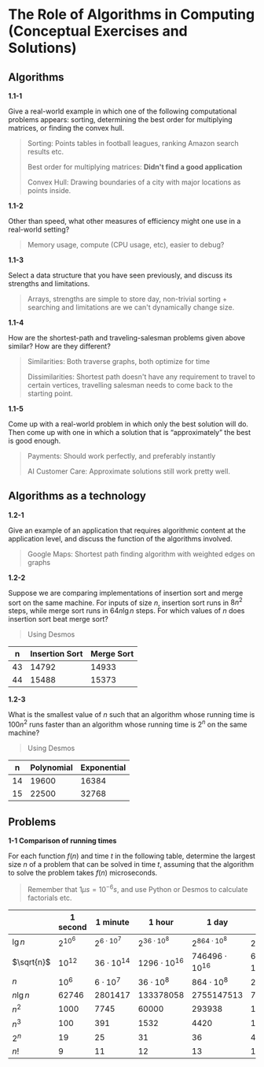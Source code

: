 # The Role of Algorithms in Computing (Conceptual Exercises and Solutions)

## Algorithms

**1.1-1**

Give a real-world example in which one of the following computational problems appears: sorting, determining the best order for multiplying matrices, or finding  the convex hull.

> Sorting: Points tables in football leagues, ranking Amazon search results etc.
>
> Best order for multiplying matrices: **Didn't find a good application**
>
> Convex Hull: Drawing boundaries of a city with major locations as points inside.

**1.1-2**

Other than speed, what other measures of efficiency might one use in a real-world setting?

> Memory usage, compute (CPU usage, etc), easier to debug?

**1.1-3**

Select a data structure that you have seen previously, and discuss its strengths and limitations.

> Arrays, strengths are simple to store day, non-trivial sorting + searching and limitations are we can't dynamically change size.

**1.1-4**

How are the shortest-path and traveling-salesman problems given above similar? How are they different?

> Similarities: Both traverse graphs, both optimize for time
>
> Dissimilarities: Shortest path doesn't have any requirement to travel to certain vertices, travelling salesman needs to come back to the starting point.

**1.1-5**

Come up with a real-world problem in which only the best solution will do. Then come up with one in which a solution that is “approximately” the best is good enough.

> Payments: Should work perfectly, and preferably instantly
>
> AI Customer Care: Approximate solutions still work pretty well.

## Algorithms as a technology

**1.2-1**

Give an example of an application that requires algorithmic content at the application level, and discuss the function of the algorithms involved.

> Google Maps: Shortest path finding algorithm with weighted edges on graphs

**1.2-2**

Suppose we are comparing implementations of insertion sort and merge sort on the same machine. For inputs of size $n,$ insertion sort runs in $8n^2$ steps, while merge sort runs in $64n\lg{n}$ steps. For which values of $n$ does insertion sort beat merge sort?

> Using Desmos

| n | Insertion Sort | Merge Sort |
|---|----------------|------------|
|43 |14792           | 14933      |
|44 |15488           | 15373      |


**1.2-3**

What is the smallest value of $n$ such that an algorithm whose running time is $100n^2$ runs faster than an algorithm whose running time is $2^n$ on the same machine?

> Using Desmos

| n | Polynomial     | Exponential|
|---|----------------|------------|
|14 |19600           | 16384      |
|15 |22500           | 32768      |

## Problems

**1-1 Comparison of running times**

For each function $f(n)$ and time $t$ in the following table, determine the largest size $n$ of a problem that can be solved in time $t$, assuming that the algorithm to solve the problem takes $f(n)$ microseconds.

> Remember that $1 \mu s = 10^{-6}s,$ and use Python or Desmos to calculate factorials etc.

| |1 second|1 minute|1 hour|1 day|1 month|1 year|1 century|
|-|-|-|-|-|-|-|-|
|$\lg{n}$|$2^{10^6}$|$2^{6 \cdot 10^{7}}$|$2^{36 \cdot 10^{8}}$| $2^{864 \cdot 10^{8}}$|$2^{25920 \cdot 10^{8}}$ | $2^{315360 \cdot 10^{8}}$| $2^{31556736 \cdot 10^{8}}$|
|$\sqrt{n}$|$10^{12}$|$36\cdot 10^{14}$|$1296\cdot 10^{16}$|$746496\cdot 10^{16}$|$6718464\cdot 10^{18}$|$994519296\cdot 10^{18}$|$995827586973696\cdot 10^{16}$|
|$n$|$10^{6}$|$6\cdot 10^{7}$|$36\cdot 10^{8}$|$864\cdot 10^{8}$|$2592\cdot 10^{9}$|$31536\cdot 10^{9}$|$31556736\cdot 10^{8}$|
|$n\lg{n}$|$62746$|$2801417$|$133378058$|$2755147513$|$71870856404$|$797633893349$|$68654697441062$|
|$n^2$|$1000$|$7745$|$60000$|$293938$|$1609968$|$5615692$|$56175382$|
|$n^3$|$100$|$391$|$1532$|$4420$|$13736$|$31593$|$146677$|
|$2^n$|$19$|$25$|$31$|$36$|$41$|$44$|$51$|
|$n!$|$9$|$11$|$12$|$13$|$15$|$16$|$17$|